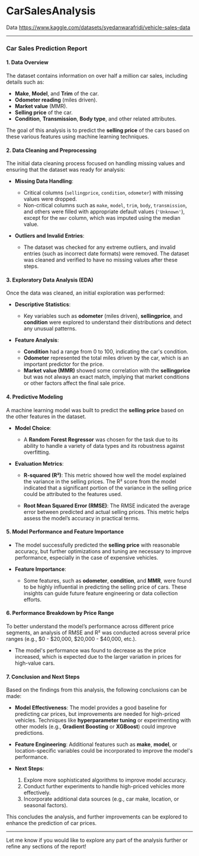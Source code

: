 # CarSalesAnalysis

Data https://www.kaggle.com/datasets/syedanwarafridi/vehicle-sales-data

---

### **Car Sales Prediction Report**

#### **1. Data Overview**
The dataset contains information on over half a million car sales, including details such as:
- **Make**, **Model**, and **Trim** of the car.
- **Odometer reading** (miles driven).
- **Market value** (MMR).
- **Selling price** of the car.
- **Condition**, **Transmission**, **Body type**, and other related attributes.

The goal of this analysis is to predict the **selling price** of the cars based on these various features using machine learning techniques.

#### **2. Data Cleaning and Preprocessing**
The initial data cleaning process focused on handling missing values and ensuring that the dataset was ready for analysis:

- **Missing Data Handling**:
  - Critical columns (`sellingprice`, `condition`, `odometer`) with missing values were dropped.
  - Non-critical columns such as `make`, `model`, `trim`, `body`, `transmission`, and others were filled with appropriate default values (`'Unknown'`), except for the `mmr` column, which was imputed using the median value.

- **Outliers and Invalid Entries**:
  - The dataset was checked for any extreme outliers, and invalid entries (such as incorrect date formats) were removed. The dataset was cleaned and verified to have no missing values after these steps.

#### **3. Exploratory Data Analysis (EDA)**
Once the data was cleaned, an initial exploration was performed:

- **Descriptive Statistics**:
  - Key variables such as **odometer** (miles driven), **sellingprice**, and **condition** were explored to understand their distributions and detect any unusual patterns.
  
- **Feature Analysis**:
  - **Condition** had a range from 0 to 100, indicating the car's condition.
  - **Odometer** represented the total miles driven by the car, which is an important predictor for the price.
  - **Market value (MMR)** showed some correlation with the **sellingprice** but was not always an exact match, implying that market conditions or other factors affect the final sale price.

#### **4. Predictive Modeling**
A machine learning model was built to predict the **selling price** based on the other features in the dataset.

- **Model Choice**:
  - A **Random Forest Regressor** was chosen for the task due to its ability to handle a variety of data types and its robustness against overfitting.

- **Evaluation Metrics**:
  - **R-squared (R²)**: This metric showed how well the model explained the variance in the selling prices. The R² score from the model indicated that a significant portion of the variance in the selling price could be attributed to the features used.
  
  - **Root Mean Squared Error (RMSE)**: The RMSE indicated the average error between predicted and actual selling prices. This metric helps assess the model’s accuracy in practical terms.

#### **5. Model Performance and Feature Importance**
- The model successfully predicted the **selling price** with reasonable accuracy, but further optimizations and tuning are necessary to improve performance, especially in the case of expensive vehicles.
  
- **Feature Importance**:
  - Some features, such as **odometer**, **condition**, and **MMR**, were found to be highly influential in predicting the selling price of cars. These insights can guide future feature engineering or data collection efforts.

#### **6. Performance Breakdown by Price Range**
To better understand the model’s performance across different price segments, an analysis of RMSE and R² was conducted across several price ranges (e.g., $0 - $20,000, $20,000 - $40,000, etc.).

- The model's performance was found to decrease as the price increased, which is expected due to the larger variation in prices for high-value cars.

#### **7. Conclusion and Next Steps**
Based on the findings from this analysis, the following conclusions can be made:

- **Model Effectiveness**: The model provides a good baseline for predicting car prices, but improvements are needed for high-priced vehicles. Techniques like **hyperparameter tuning** or experimenting with other models (e.g., **Gradient Boosting** or **XGBoost**) could improve predictions.
  
- **Feature Engineering**: Additional features such as **make**, **model**, or location-specific variables could be incorporated to improve the model's performance.

- **Next Steps**:
  1. Explore more sophisticated algorithms to improve model accuracy.
  2. Conduct further experiments to handle high-priced vehicles more effectively.
  3. Incorporate additional data sources (e.g., car make, location, or seasonal factors).

This concludes the analysis, and further improvements can be explored to enhance the prediction of car prices.

---

Let me know if you would like to explore any part of the analysis further or refine any sections of the report!
